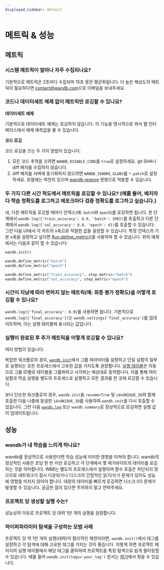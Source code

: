 ```yaml
---
displayed_sidebar: default
---
```


# 메트릭 & 성능

## 메트릭

### 시스템 메트릭이 얼마나 자주 수집되나요?

기본적으로 메트릭은 2초마다 수집되며 15초 동안 평균화됩니다. 더 높은 해상도의 메트릭이 필요하다면 [contact@wandb.com](mailto:contact@wandb.com)으로 이메일을 보내주세요.

### 코드나 데이터세트 예제 없이 메트릭만 로깅할 수 있나요?

**데이터세트 예제**

기본적으로 데이터세트 예제는 로깅하지 않습니다. 이 기능을 명시적으로 켜서 웹 인터페이스에서 예제 예측값을 볼 수 있습니다.

**코드 로깅**

코드 로깅을 끄는 두 가지 방법이 있습니다:

1. 모든 코드 추적을 끄려면 `WANDB_DISABLE_CODE`를 `true`로 설정하세요. git SHA나 diff 패치를 수집하지 않습니다.
2. diff 패치를 서버에 동기화하지 않으려면 `WANDB_IGNORE_GLOBS`를 `*.patch`로 설정하세요. 로컬에는 여전히 있으며 [wandb restore](../track/save-restore.md) 명령으로 적용할 수 있습니다.

### 두 가지 다른 시간 척도에서 메트릭을 로깅할 수 있나요? (예를 들어, 배치마다 학습 정확도를 로그하고 에포크마다 검증 정확도를 로그하고 싶습니다.)

네, 다른 메트릭을 로깅할 때마다 인덱스(예: `batch`와 `epoch`)를 로깅하면 됩니다. 한 단계에서 `wandb.log({'train_accuracy': 0.9, 'batch': 200})`를 호출하고 다른 단계에서 `wandb.log({'val_accuracy': 0.8, 'epoch': 4})`를 호출할 수 있습니다. 그런 다음 UI에서 각 차트의 x축으로 적절한 값을 설정할 수 있습니다. 특정 인덱스의 기본 x축을 설정하고 싶다면 [Run.define_metric()](../../ref/python/run.md#define_metric)를 사용하여 할 수 있습니다. 위의 예제에서는 다음과 같이 할 수 있습니다:

```python
wandb.init()

wandb.define_metric("batch")
wandb.define_metric("epoch")

wandb.define_metric("train_accuracy", step_metric="batch")
wandb.define_metric("val_accuracy", step_metric="epoch")
```

### 시간이 지남에 따라 변하지 않는 메트릭(예: 최종 평가 정확도)을 어떻게 로깅할 수 있나요?

`wandb.log({'final_accuracy': 0.9}`를 사용하면 됩니다. 기본적으로 `wandb.log({'final_accuracy'})`는 `wandb.settings['final_accuracy']`를 업데이트하며, 이는 실행 테이블에 표시되는 값입니다.

### 실행이 완료된 후 추가 메트릭을 어떻게 로깅할 수 있나요?

여러 방법이 있습니다.

복잡한 워크플로의 경우, [`wandb.init`](../track/launch.md)에서 그룹 파라미터를 설정하고 단일 실험의 일부로 실행되는 모든 프로세스에서 고유한 값을 가지도록 권장합니다. [실행 테이블](../app/pages/run-page.md)은 자동으로 그룹 ID별로 테이블을 그룹화하고 시각화는 예상대로 동작합니다. 이를 통해 여러 실험과 학습 실행을 별도의 프로세스로 실행하고 모든 결과를 한 곳에 로깅할 수 있습니다.

보다 단순한 워크플로의 경우, `wandb.init`을 `resume=True` 및 `id=UNIQUE_ID`와 함께 호출한 다음 나중에 동일한 `id=UNIQUE_ID`를 사용하여 `wandb.init`을 다시 호출할 수 있습니다. 그런 다음 [`wandb.log`](../track/log/intro.md) 또는 `wandb.summary`로 정상적으로 로깅하면 실행 값이 업데이트됩니다.

## 성능

### wandb가 내 학습을 느리게 하나요?

wandb를 정상적으로 사용한다면 학습 성능에 미미한 영향을 미쳐야 합니다. wandb의 정상적인 사용은 초당 한 번 미만 로깅하고 각 단계에서 몇 메가바이트의 데이터를 로깅하는 것을 의미합니다. W&B는 별도의 프로세스에서 실행되며 함수 호출은 차단되지 않으므로 네트워크가 잠시 다운되거나 디스크의 간헐적인 읽기/쓰기 문제가 있어도 성능에 영향을 미치지 않아야 합니다. 대량의 데이터를 빠르게 로깅하면 디스크 I/O 문제가 발생할 수 있습니다. 궁금한 점이 있으면 주저하지 말고 연락주세요.

### 프로젝트 당 생성할 실행 수는?

성능상의 이유로 프로젝트 당 대략 1만 개의 실행을 권장합니다.

### 하이퍼파라미터 탐색을 구성하는 모범 사례

프로젝트 당 약 1만 개의 실행(대략)이 합리적인 제한이라면, `wandb.init()`에서 태그를 설정하고 각 탐색에 대해 고유한 태그를 가지는 것이 좋습니다. 이렇게 하면 프로젝트 페이지의 실행 테이블에서 해당 태그를 클릭하여 프로젝트를 특정 탐색으로 쉽게 필터링할 수 있습니다. 예를 들어 `wandb.init(tags='your_tag')` 문서는 [여기](../../ref/python/init.md)에서 찾을 수 있습니다.